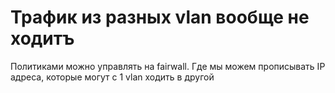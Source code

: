 # Трафик из разных vlan вообще не ходитъ

Политиками можно управлять на fairwall. Где мы можем прописывать IP адреса, которые могут с 1 vlan ходить в другой

